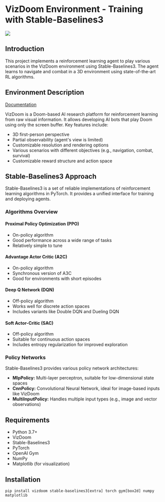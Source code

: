 <h1>VizDoom Environment - Training with Stable-Baselines3</h1>

<img src="https://media.discordapp.net/attachments/1279373242267602967/1294378020601073786/The-basic-scenario-used.png?ex=670acaf8&is=67097978&hm=74237d5288ed4539f907182ae4e38d5f888e9c11cb2bd5d43179c60b3a02c59d&=&format=webp&quality=lossless&width=753&height=565">

<h2>Introduction</h2>
    <p>This project implements a reinforcement learning agent to play various scenarios in the VizDoom environment using Stable-Baselines3. The agent learns to navigate and combat in a 3D environment using state-of-the-art RL algorithms.</p>

<h2>Environment Description</h2>

<a href="https://github.com/Farama-Foundation/ViZDoom">Documentation</a>
    <p>VizDoom is a Doom-based AI research platform for reinforcement learning from raw visual information. It allows developing AI bots that play Doom using only the screen buffer. Key features include:</p>
    <ul>
        <li>3D first-person perspective</li>
        <li>Partial observability (agent's view is limited)</li>
        <li>Customizable resolution and rendering options</li>
        <li>Various scenarios with different objectives (e.g., navigation, combat, survival)</li>
        <li>Customizable reward structure and action space</li>
    </ul>
   <h2>Stable-Baselines3 Approach</h2>
    <p>Stable-Baselines3 is a set of reliable implementations of reinforcement learning algorithms in PyTorch. It provides a unified interface for training and deploying agents.</p>

  <h3>Algorithms Overview</h3>

  <h4>Proximal Policy Optimization (PPO)</h4>
    <ul>
        <li>On-policy algorithm</li>
        <li>Good performance across a wide range of tasks</li>
        <li>Relatively simple to tune</li>
    </ul>

  <h4>Advantage Actor Critic (A2C)</h4>
    <ul>
        <li>On-policy algorithm</li>
        <li>Synchronous version of A3C</li>
        <li>Good for environments with short episodes</li>
    </ul>

  <h4>Deep Q Network (DQN)</h4>
    <ul>
        <li>Off-policy algorithm</li>
        <li>Works well for discrete action spaces</li>
        <li>Includes variants like Double DQN and Dueling DQN</li>
    </ul>

   <h4>Soft Actor-Critic (SAC)</h4>
    <ul>
        <li>Off-policy algorithm</li>
        <li>Suitable for continuous action spaces</li>
        <li>Includes entropy regularization for improved exploration</li>
    </ul>

   <h3>Policy Networks</h3>
    <p>Stable-Baselines3 provides various policy network architectures:</p>
    <ul>
        <li><strong>MlpPolicy:</strong> Multi-layer perceptron, suitable for low-dimensional state spaces</li>
        <li><strong>CnnPolicy:</strong> Convolutional Neural Network, ideal for image-based inputs like VizDoom</li>
        <li><strong>MultiInputPolicy:</strong> Handles multiple input types (e.g., image and vector observations)</li>
    </ul>

   <h2>Requirements</h2>
    <ul>
        <li>Python 3.7+</li>
        <li>VizDoom</li>
        <li>Stable-Baselines3</li>
        <li>PyTorch</li>
        <li>OpenAI Gym</li>
        <li>NumPy</li>
        <li>Matplotlib (for visualization)</li>
    </ul>

   <h2>Installation</h2>
    <pre><code>pip install vizdoom stable-baselines3[extra] torch gym[box2d] numpy matplotlib</code></pre>
